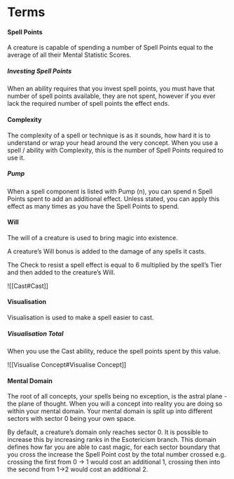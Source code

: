 # Terms

#### Spell Points

A creature is capable of spending a number of Spell Points equal to the average of all their Mental Statistic Scores.

##### Investing Spell Points

When an ability requires that you invest spell points, you must have that number of spell points available, they are not spent, however if you ever lack the required number of spell points the effect ends.

#### Complexity

The complexity of a spell or technique is as it sounds, how hard it is to understand or wrap your head around the very concept. When you use a spell / ability with Complexity, this is the number of Spell Points required to use it.

##### Pump

When a spell component is listed with Pump (n), you can spend n Spell Points spent to add an additional effect. Unless stated, you can apply this effect as many times as you have the Spell Points to spend.

#### Will

The will of a creature is used to bring magic into existence.

A creature’s Will bonus is added to the damage of any spells it casts.

The Check to resist a spell effect is equal to 6 multiplied by the spell’s Tier and then added to the creature’s Will.

![[Cast#Cast]]

#### Visualisation

Visualisation is used to make a spell easier to cast.

##### Visualisation Total

When you use the Cast ability, reduce the spell points spent by this value.

![[Visualise Concept#Visualise Concept]]

#### Mental Domain

The root of all concepts, your spells being no exception, is the astral plane - the plane of thought. When you will a concept into reality you are doing so within your mental domain. Your mental domain is split up into different sectors with sector 0 being your own space.

By default, a creature’s domain only reaches sector 0. It is possible to increase this by increasing ranks in the Esotericism branch. This domain defines how far you are able to cast magic, for each sector boundary that you cross the increase the Spell Point cost by the total number crossed e.g. crossing the first from 0 -> 1 would cost an additional 1, crossing then into the second from 1->2 would cost an additional 2.